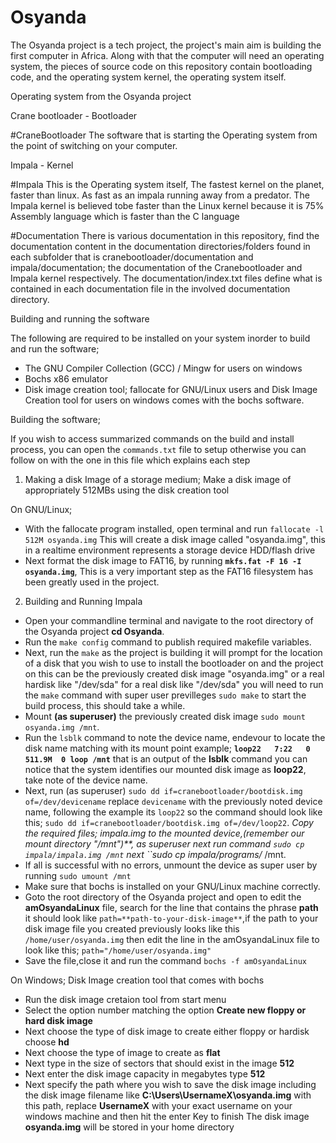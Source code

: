 # Osyanda
The Osyanda project is a tech project, the project's main aim is building the first computer
in Africa. Along with that the computer will need an operating system, the pieces of source code
on this repository contain bootloading code, and the operating system kernel, the operating system
itself.

Operating system from the Osyanda project

Crane bootloader - Bootloader

#CraneBootloader
The software that is starting the Operating system from the point of switching on your computer.

Impala  	 - Kernel 

#Impala
This is the Operating system itself, The fastest kernel on the planet, faster than linux. As fast as
an impala running away from a predator.
The Impala kernel is believed tobe faster than the Linux kernel
because it is 75% Assembly language which is faster than the C language


#Documentation
There is various documentation in this repository, find the documentation content in the documentation
directories/folders found in each subfolder that is cranebootloader/documentation and impala/documentation;
the documentation of the Cranebootloader and Impala kernel respectively.
The documentation/index.txt files define what is contained in each documentation file in the involved
documentation directory.


Building and running the software

The following are required to be installed on your system inorder to build and run the software;
- The GNU Compiler Collection (GCC) / Mingw for users on windows
- Bochs x86 emulator
- Disk image creation tool; fallocate for GNU/Linux users and Disk Image Creation tool for users on windows comes
with the bochs software.

Building the software;

If you wish to access summarized commands on the build and install process,
you can open the ``commands.txt`` file to setup otherwise you can follow on with
the one in this file which explains each step

1) Making a disk Image of a storage medium;
Make a disk image of appropriately 512MBs using the disk creation tool

On GNU/Linux;
* With the fallocate program installed, open terminal and run ``fallocate -l 512M osyanda.img``
This will create a disk image called "osyanda.img", this in a realtime environment represents
a storage device HDD/flash drive
* Next format the disk image to FAT16, by running **``mkfs.fat -F 16 -I osyanda.img``**, This is a very
important step as the FAT16 filesystem has been greatly used in the project.

2) Building and Running Impala

* Open your commandline terminal and navigate to the root directory of the Osyanda project **cd Osyanda**.
* Run the ``make config`` command to publish required makefile variables.
* Next, run the ``make`` as the project is building it will prompt for the location of a disk that you wish to use
to install the bootloader on and the project on this can be the previously created disk image "osyanda.img" or
a real hardisk like "/dev/sda" for a real disk like "/dev/sda" you will need to run the ``make`` command with super user
previlleges ``sudo make`` to start the build process, this should take a while.
* Mount **(as superuser)** the previously created disk image ``sudo mount osyanda.img /mnt``.
* Run the ``lsblk`` command to note the device name, endevour to locate the disk name matching with its mount point
example;
	**``loop22   7:22   0 511.9M  0 loop /mnt``**
that is an output of the **lsblk** command you can notice that the system identifies our mounted disk image as **loop22**,
take note of the device name.
* Next, run (as superuser) ``sudo dd if=cranebootloader/bootdisk.img of=/dev/devicename`` replace ``devicename`` with the previously
noted device name, following the example its ``loop22`` so the command should look like this;
``sudo dd if=cranebootloader/bootdisk.img of=/dev/loop22``.
*Copy the required files; impala.img to the mounted device,(remember our mount directory "/mnt")**, as superuser
next run command ``sudo cp impala/impala.img /mnt`` next ``sudo cp impala/programs/* /mnt.
* If all is successful with no errors, unmount the device as super user by running ``sudo umount /mnt``
* Make sure that bochs is installed on your GNU/Linux machine correctly.
* Goto the root directory of the Osyanda project and open to edit the **amOsyandaLinux** file, search for the line that contains
the phrase **path** it should look like ``path=**path-to-your-disk-image**``,if the path to your disk image file you created previously
looks like this ``/home/user/osyanda.img`` then edit the line in the amOsyandaLinux file to look like this; ``path="/home/user/osyanda.img"``
* Save the file,close it and run the command ``bochs -f amOsyandaLinux``

On Windows;
Disk Image creation tool that comes with bochs
* Run the disk image cretaion tool from start menu
* Select the option number matching the option **Create new floppy or hard disk image**
* Next choose the type of disk image to create either floppy or hardisk choose **hd**
* Next choose the type of image to create as **flat**
* Next type in the size of sectors that should exist in the image **512**
* Next enter the disk image capacity in megabytes type **512**
* Next specify the path where you wish to save the disk image including the disk image
filename like **C:\Users\UsernameX\osyanda.img** with this path, replace **UsernameX** with your exact
username on your windows machine and then hit the enter Key to finish
The disk image **osyanda.img** will be stored in your home directory
